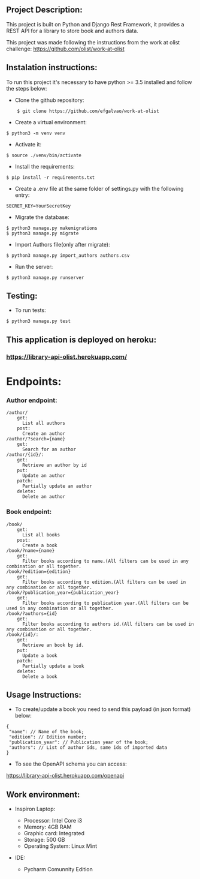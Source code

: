 ## Project Description:

This project is built on Python and Django Rest Framework, it provides a REST API for a library to store book and authors data. 

This project was made following the instructions from the work at olist challenge:
https://github.com/olist/work-at-olist
 


## Instalation instructions:

To run this project it's necessary to have python >= 3.5 installed and follow the steps below:

* Clone the github repository:
```
    $ git clone https://github.com/efgalvao/work-at-olist
``` 

* Create a virtual environment:
```
$ python3 -m venv venv
```
* Activate it:
```
$ source ./venv/bin/activate
```
* Install the requirements:
```
$ pip install -r requirements.txt
```
* Create a .env file at the same folder of settings.py with the following entry:
```
SECRET_KEY=YourSecretKey
```
* Migrate the database:
```
$ python3 manage.py makemigrations
$ python3 manage.py migrate
```
* Import Authors file(only after migrate):
```
$ python3 manage.py import_authors authors.csv
```
* Run the server:
```
$ python3 manage.py runserver
```
## Testing:
* To run tests:
```
$ python3 manage.py test
```

## This application is deployed on heroku: 
### https://library-api-olist.herokuapp.com/



# Endpoints:
### Author endpoint:
```
/author/
    get:
      List all authors
    post:
      Create an author
/author/?search={name}
    get:
      Search for an author
/author/{id}/:
    get:
      Retrieve an author by id
    put:
      Update an author
    patch:
      Partially update an author
    delete:
      Delete an author
```
### Book endpoint:
```
/book/
    get:
      List all books
    post:
      Create a book
/book/?name={name}
    get:
      Filter books according to name.(All filters can be used in any combination or all together.
/book/?edition={edition}
    get:
      Filter books according to edition.(All filters can be used in any combination or all together.
/book/?publication_year={publication_year}
    get:
      Filter books according to publication year.(All filters can be used in any combination or all together.
/book/?authors={id}
    get:
      Filter books according to authors id.(All filters can be used in any combination or all together.
/book/{id}/:
    get:
      Retrieve an book by id.
    put:
      Update a book
    patch:
      Partially update a book
    delete:
      Delete a book
```
## Usage Instructions:
* To create/update a book you need to send this payload (in json format) below:
```
{
 "name": // Name of the book;
 "edition": // Edition number;
 "publication_year": // Publication year of the book;
 "authors": // List of author ids, same ids of imported data
}
```
* To see the OpenAPI schema you can access:

https://library-api-olist.herokuapp.com/openapi

## Work environment:
* Inspiron Laptop:
  - Processor: Intel Core i3
  - Memory: 4GB RAM
  - Graphic card: Integrated
  - Storage: 500 GB
  - Operating System: Linux Mint
    
* IDE:
  - Pycharm Comunnity Edition
  
